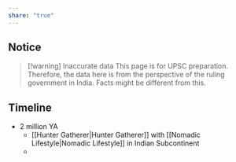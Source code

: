 ```yaml
---
share: "true"
---
```


## Notice
> [!warning] Inaccurate data
> This page is for UPSC preparation. Therefore, the data here is from the perspective of the ruling government in India. Facts might be different from this.



## Timeline
- 2 million YA 
	- [[Hunter Gatherer|Hunter Gatherer]] with [[Nomadic Lifestyle|Nomadic Lifestyle]] in Indian Subcontinent
	- 